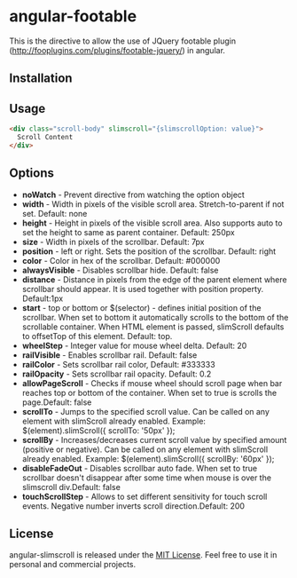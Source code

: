 angular-footable
================

This is the directive to allow the use of JQuery footable plugin (http://fooplugins.com/plugins/footable-jquery/) in angular.

Installation
------------

Usage
-----

```html
<div class="scroll-body" slimscroll="{slimscrollOption: value}">
  Scroll Content
</div>
```

Options
-------
* **noWatch** - Prevent directive from watching the option object
* **width** - Width in pixels of the visible scroll area. Stretch-to-parent if not set. Default: none
* **height** - Height in pixels of the visible scroll area. Also supports auto to set the height to same as parent container. Default: 250px
* **size** - Width in pixels of the scrollbar. Default: 7px
* **position** - left or right. Sets the position of the scrollbar. Default: right
* **color** - Color in hex of the scrollbar. Default: #000000
* **alwaysVisible** - Disables scrollbar hide. Default: false
* **distance** - Distance in pixels from the edge of the parent element where scrollbar should appear. It is used together with position property. Default:1px
* **start** - top or bottom or $(selector) - defines initial position of the scrollbar. When set to bottom it automatically scrolls to the bottom of the scrollable container. When HTML element is passed, slimScroll defaults to offsetTop of this element. Default: top.
* **wheelStep** - Integer value for mouse wheel delta. Default: 20
* **railVisible** - Enables scrollbar rail. Default: false
* **railColor** - Sets scrollbar rail color, Default: #333333
* **railOpacity** - Sets scrollbar rail opacity. Default: 0.2
* **allowPageScroll** - Checks if mouse wheel should scroll page when bar reaches top or bottom of the container. When set to true is scrolls the page.Default: false
* **scrollTo** - Jumps to the specified scroll value. Can be called on any element with slimScroll already enabled. Example: $(element).slimScroll({ scrollTo: '50px' });
* **scrollBy** - Increases/decreases current scroll value by specified amount (positive or negative). Can be called on any element with slimScroll already enabled. Example: $(element).slimScroll({ scrollBy: '60px' });
* **disableFadeOut** - Disables scrollbar auto fade. When set to true scrollbar doesn't disappear after some time when mouse is over the slimscroll div.Default: false
* **touchScrollStep** - Allows to set different sensitivity for touch scroll events. Negative number inverts scroll direction.Default: 200

License
-------
angular-slimscroll is released under the [MIT License](http://en.wikipedia.org/wiki/MIT_License). Feel free to use it in personal and commercial projects.
